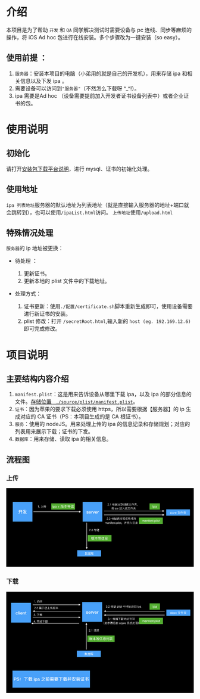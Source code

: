 # 介绍
本项目是为了帮助 `开发` 和 `QA` 同学解决测试时需要设备与 pc 连线、同步等麻烦的操作，将 iOS Ad hoc 包进行在线安装。多个步骤改为一键安装（so easy）。

## 使用前提 ：

1. `服务器`：安装本项目的电脑（小弟用的就是自己的开发机），用来存储 ipa 和相关信息以及下发 ipa 。
2. 需要设备可以访问到`"服务器"`（不然怎么下载呀 ^_^!）。
3. ipa 需要是Ad hoc （设备需要提前加入开发者证书设备列表中）或者企业证书的包。
 
# 使用说明

## 初始化
请打开[安装包下载平台说明](./配置/安装包下载平台说明.md)，进行 mysql、证书的初始化处理。

## 使用地址
`ipa 列表地址`服务器的默认地址为列表地址（就是直接输入服务器的地址+端口就会跳转到），也可以使用`/ipaList.html`访问。
`上传地址`使用`/upload.html`

## 特殊情况处理

`服务器`的 ip 地址被更换：

* 待处理 ：
    1. 更新证书。
    2. 更新本地的 plist 文件中的下载地址。

* 处理方式：

    1. 证书更新：使用`./配置/certificate.sh`脚本重新生成即可，使用设备需要进行新证书的安装。
    2. plist 修改：打开 `/secretRoot.html`,输入新的 `host (eg. 192.169.12.6) ` 即可完成修改。



# 项目说明

## 主要结构内容介绍
1. `manifest.plist`：这是用来告诉设备从哪里下载 ipa，以及 ipa 的部分信息的文件。[存储位置 ` ./source/plist/manifest.plist`](./source/plist/manifest.plist)。
2. `证书`：因为苹果的要求下载必须使用 https，所以需要根据【服务器】的 ip 生成对应的 CA 证书（PS：本项目生成的是 CA 根证书）。
3. `服务`：使用的 nodeJS。用来处理上传的 ipa 的信息记录和存储规划；对应的列表用来展示下载；证书的下发。
4. `数据库`：用来存储、读取 ipa 的相关信息。

## 流程图

### 上传

![上传流程](./source/逻辑图/上传.jpeg)

### 下载
![下载流程](./source/逻辑图/下载.jpeg)